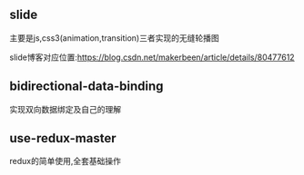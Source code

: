 ## slide
主要是js,css3(animation,transition)三者实现的无缝轮播图

slide博客对应位置:https://blog.csdn.net/makerbeen/article/details/80477612



## bidirectional-data-binding
实现双向数据绑定及自己的理解



## use-redux-master
redux的简单使用,全套基础操作
